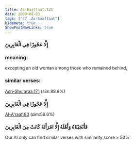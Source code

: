```yaml
---
title: As-Saaffaat:135
date: 2009-08-03
tags: ["37 .As-Saaffaat"]
hidemeta: true 
ShowPostNavLinks: true 
---
```

### إِلَّا عَجُوزًا فِي الْغَابِرِينَ
### meaning: 
excepting an old woman among those who remained behind,
### similar verses: 

[Ash-Shu'araa:171](/26/171) (sim:88.8%)

### إِلَّا عَجُوزًا فِي الْغَابِرِينَ

[Al-A'raaf:83](/7/83) (sim:59.6%)

### فَأَنْجَيْنَاهُ وَأَهْلَهُ إِلَّا امْرَأَتَهُ كَانَتْ مِنَ الْغَابِرِينَ

Our AI only can find similar verses with similarity score > 50% 



